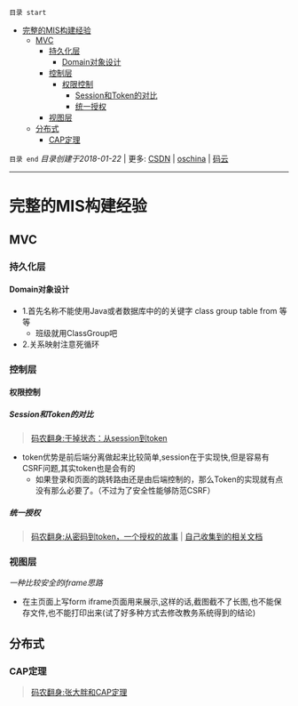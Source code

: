 `目录 start`
 
- [完整的MIS构建经验](#完整的mis构建经验)
    - [MVC](#mvc)
        - [持久化层](#持久化层)
            - [Domain对象设计](#domain对象设计)
        - [控制层](#控制层)
            - [权限控制](#权限控制)
                - [Session和Token的对比](#session和token的对比)
                - [统一授权](#统一授权)
        - [视图层](#视图层)
    - [分布式](#分布式)
        - [CAP定理](#cap定理)

`目录 end` *目录创建于2018-01-22* | 更多: [CSDN](http://blog.csdn.net/kcp606) | [oschina](https://my.oschina.net/kcp1104) | [码云](https://gitee.com/kcp1104) 
****************************************
# 完整的MIS构建经验

## MVC
### 持久化层
#### Domain对象设计
- 1.首先名称不能使用Java或者数据库中的的关键字 class group table from 等等
    - 班级就用ClassGroup吧
- 2.关系映射注意死循环


### 控制层


#### 权限控制

##### Session和Token的对比
> [码农翻身:干掉状态：从session到token ](https://mp.weixin.qq.com/s?__biz=MzAxOTc0NzExNg==&mid=2665513566&idx=1&sn=a2688cadbe9c8042ff1abbdf04a8bd5e&chksm=80d67a1db7a1f30b28b93ed2ab29edfbf982b780433e4bfd178e3cc52cb1f9100cc8f923db4f&scene=21#wechat_redirect)

- token优势是前后端分离做起来比较简单,session在于实现快,但是容易有CSRF问题,其实token也是会有的
    - 如果登录和页面的跳转路由还是由后端控制的，那么Token的实现就有点没有那么必要了。（不过为了安全性能够防范CSRF）

##### 统一授权
> [码农翻身:从密码到token，一个授权的故事](https://mp.weixin.qq.com/s?__biz=MzAxOTc0NzExNg==&mid=2665513744&idx=1&sn=93d0db97cfd67422bcd21c8afd00f495&chksm=80d67b53b7a1f24537fdc7c10eb2783357c1f8c65ad55601a722216d2293ae3fb7b1c16e5449&scene=21#wechat_redirect) | [自己收集到的相关文档](/API_DOC.md#登录授权)

### 视图层

*一种比较安全的iframe思路*
- 在主页面上写form iframe页面用来展示,这样的话,截图截不了长图,也不能保存文件,也不能打印出来(试了好多种方式去修改教务系统得到的结论)

## 分布式
### CAP定理
> [码农翻身:张大胖和CAP定理](https://mp.weixin.qq.com/s?__biz=MzAxOTc0NzExNg==&mid=2665513560&idx=1&sn=ba861726537c57bd34253cbce010b5fe&chksm=80d67a1bb7a1f30df37905ce979504aa132dcaef59075577ff52f45f057734825a59f6de75c9&scene=21#wechat_redirect)
